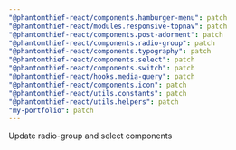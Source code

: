 ```yaml
---
"@phantomthief-react/components.hamburger-menu": patch
"@phantomthief-react/modules.responsive-topnav": patch
"@phantomthief-react/components.post-adorment": patch
"@phantomthief-react/components.radio-group": patch
"@phantomthief-react/components.typography": patch
"@phantomthief-react/components.select": patch
"@phantomthief-react/components.switch": patch
"@phantomthief-react/hooks.media-query": patch
"@phantomthief-react/components.icon": patch
"@phantomthief-react/utils.constants": patch
"@phantomthief-react/utils.helpers": patch
"my-portfolio": patch
---
```


Update radio-group and select components
